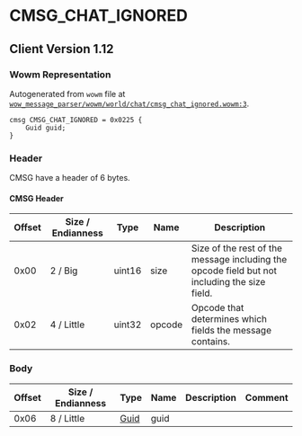 # CMSG_CHAT_IGNORED

## Client Version 1.12

### Wowm Representation

Autogenerated from `wowm` file at [`wow_message_parser/wowm/world/chat/cmsg_chat_ignored.wowm:3`](https://github.com/gtker/wow_messages/tree/main/wow_message_parser/wowm/world/chat/cmsg_chat_ignored.wowm#L3).
```rust,ignore
cmsg CMSG_CHAT_IGNORED = 0x0225 {
    Guid guid;
}
```
### Header

CMSG have a header of 6 bytes.

#### CMSG Header

| Offset | Size / Endianness | Type   | Name   | Description |
| ------ | ----------------- | ------ | ------ | ----------- |
| 0x00   | 2 / Big           | uint16 | size   | Size of the rest of the message including the opcode field but not including the size field.|
| 0x02   | 4 / Little        | uint32 | opcode | Opcode that determines which fields the message contains.|

### Body

| Offset | Size / Endianness | Type | Name | Description | Comment |
| ------ | ----------------- | ---- | ---- | ----------- | ------- |
| 0x06 | 8 / Little | [Guid](../spec/packed-guid.md) | guid |  |  |

